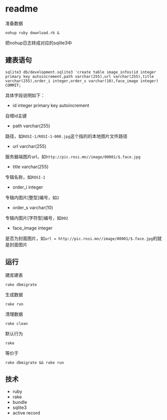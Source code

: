 # readme

准备数据

```
nohup ruby download.rb &
```

把nohup日志转成对应的sqlite3中

## 建表语句

```
sqlite3 db/development.sqlite3 'create table image_infos(id integer primary key autoincrement,path varchar(255),url varchar(255),title varchar(255),order_i integer,order_s varchar(10),face_image integer)
COMMIT;
```

具体字段说明如下：

- id integer primary key autoincrement

自增id主键

- path varchar(255)

路径，如`ROSI-1/ROSI-1-000.jpg`这个指的的本地图片文件路径

- url varchar(255)

服务器端图片url，如`http://pic.rosi.mn//image/00001/$.face.jpg`

- title varchar(255)

专辑名称，如`ROSI-1`

- order_i integer

专辑内图片[整型]编号，如`2`

- order_s varchar(10)

专辑内图片[字符型]编号，如`002`

- face_image integer

是否为封面图片，如`url = http://pic.rosi.mn//image/00001/$.face.jpg`的就是封面图片

## 运行

建库建表

```
rake dbmigrate
```

生成数据

```
rake run
```

清理数据

```
rake clean
```

默认行为
```
rake 
```

等价于

```
rake dbmigrate && rake run
```

## 技术

- ruby
- rake
- bundle
- sqlite3
- active record

